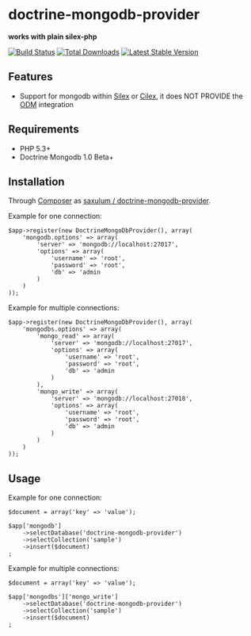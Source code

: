 doctrine-mongodb-provider
=========================

**works with plain silex-php**

[![Build Status](https://api.travis-ci.org/saxulum/doctrine-mongodb-provider.png?branch=master)](https://travis-ci.org/saxulum/doctrine-mongodb-provider)
[![Total Downloads](https://poser.pugx.org/saxulum/doctrine-mongodb-provider/downloads.png)](https://packagist.org/packages/saxulum/doctrine-mongodb-provider)
[![Latest Stable Version](https://poser.pugx.org/saxulum/doctrine-mongodb-provider/v/stable.png)](https://packagist.org/packages/saxulum/doctrine-mongodb-provider)

Features
--------

* Support for mongodb within [Silex][1] or [Cilex][2], it does NOT PROVIDE the [ODM][3] integration

Requirements
------------

 * PHP 5.3+
 * Doctrine Mongodb 1.0 Beta+

Installation
------------

Through [Composer](http://getcomposer.org) as [saxulum / doctrine-mongodb-provider][4].

Example for one connection:

``` {.php}
$app->register(new DoctrineMongoDbProvider(), array(
    'mongodb.options' => array(
        'server' => 'mongodb://localhost:27017',
        'options' => array(
            'username' => 'root',
            'password' => 'root',
            'db' => 'admin
        )
    )
));
```

Example for multiple connections:

``` {.php}
$app->register(new DoctrineMongoDbProvider(), array(
    'mongodbs.options' => array(
        'mongo_read' => array(
            'server' => 'mongodb://localhost:27017',
            'options' => array(
                'username' => 'root',
                'password' => 'root',
                'db' => 'admin
            )
        ),
        'mongo_write' => array(
            'server' => 'mongodb://localhost:27018',
            'options' => array(
                'username' => 'root',
                'password' => 'root',
                'db' => 'admin
            )
        )
    )
));
```

Usage
-----

Example for one connection:

``` {.php}
$document = array('key' => 'value');

$app['mongodb']
    ->selectDatabase('doctrine-mongodb-provider')
    ->selectCollection('sample')
    ->insert($document)
;
```

Example for multiple connections:

``` {.php}
$document = array('key' => 'value');

$app['mongodbs']['mongo_write']
    ->selectDatabase('doctrine-mongodb-provider')
    ->selectCollection('sample')
    ->insert($document)
;
```

[1]: http://silex.sensiolabs.org/doc/providers/doctrine.html
[2]: https://github.com/Cilex/Cilex/blob/master/src/Cilex/Provider/DoctrineServiceProvider.php
[3]: http://docs.doctrine-project.org/projects/doctrine-mongodb-odm/en/latest/
[4]: https://packagist.org/packages/saxulum/doctrine-mongodb-provider
